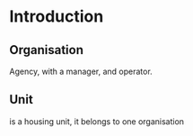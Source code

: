 # Introduction 

## Organisation
Agency, with a manager, and operator.


## Unit
is a housing unit, it belongs to one organisation


## 